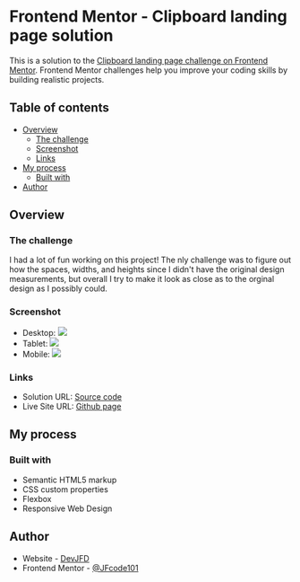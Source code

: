 # Frontend Mentor - Clipboard landing page solution

This is a solution to the [Clipboard landing page challenge on Frontend Mentor](https://www.frontendmentor.io/challenges/clipboard-landing-page-5cc9bccd6c4c91111378ecb9). Frontend Mentor challenges help you improve your coding skills by building realistic projects.

## Table of contents

- [Overview](#overview)
  - [The challenge](#the-challenge)
  - [Screenshot](#screenshot)
  - [Links](#links)
- [My process](#my-process)
  - [Built with](#built-with)
- [Author](#author)

## Overview

### The challenge

I had a lot of fun working on this project! The nly challenge was to figure out how the spaces, widths, and heights since I didn't have the original design measurements, but overall I try to make it look as close as to the orginal design as I possibly could.

### Screenshot

- Desktop: ![](./images/desktop.png)
- Tablet: ![](./images/tablet.png)
- Mobile: ![](./images/mobile.png)

### Links

- Solution URL: [Source code](https://github.com/jfcode101/frontend-mentor-challenges/tree/main/clipboard-landing-page)
- Live Site URL: [Github page](https://jfcode101.github.io/frontend-mentor-challenges/clipboard-landing-page/index.html)

## My process

### Built with

- Semantic HTML5 markup
- CSS custom properties
- Flexbox
- Responsive Web Design

## Author

- Website - [DevJFD](https://devjfd.com/)
- Frontend Mentor - [@JFcode101](https://www.frontendmentor.io/profile/jfcode101)
